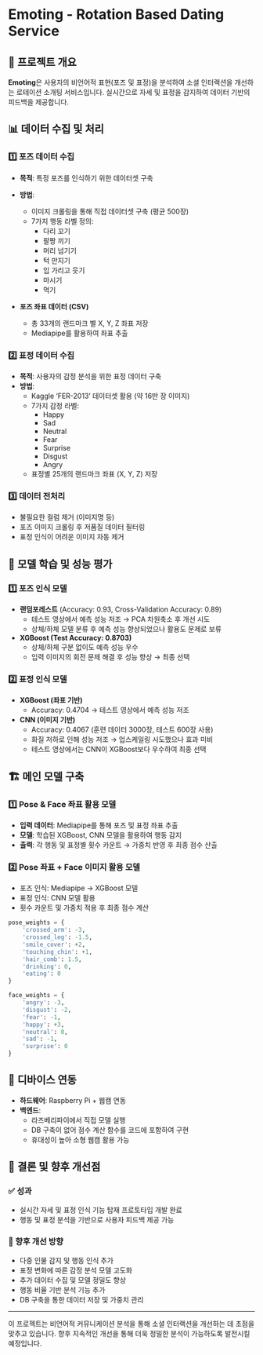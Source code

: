# Emoting - Rotation Based Dating Service

## 📌 프로젝트 개요
**Emoting**은 사용자의 비언어적 표현(포즈 및 표정)을 분석하여 소셜 인터랙션을 개선하는 로테이션 소개팅 서비스입니다. 실시간으로 자세 및 표정을 감지하여 데이터 기반의 피드백을 제공합니다.

## 📊 데이터 수집 및 처리
### 1️⃣ 포즈 데이터 수집
- **목적**: 특정 포즈를 인식하기 위한 데이터셋 구축
- **방법**:
  - 이미지 크롤링을 통해 직접 데이터셋 구축 (평균 500장)
  - 7가지 행동 라벨 정의:
    - 다리 꼬기
    - 팔짱 끼기
    - 머리 넘기기
    - 턱 만지기
    - 입 가리고 웃기
    - 마시기
    - 먹기

- **포즈 좌표 데이터 (CSV)**
  - 총 33개의 랜드마크 별 X, Y, Z 좌표 저장
  - Mediapipe를 활용하여 좌표 추출

### 2️⃣ 표정 데이터 수집
- **목적**: 사용자의 감정 분석을 위한 표정 데이터 구축
- **방법**:
  - Kaggle ‘FER-2013’ 데이터셋 활용 (약 16만 장 이미지)
  - 7가지 감정 라벨:
    - Happy
    - Sad
    - Neutral
    - Fear
    - Surprise
    - Disgust
    - Angry
  - 표정별 25개의 랜드마크 좌표 (X, Y, Z) 저장

### 3️⃣ 데이터 전처리
- 불필요한 컬럼 제거 (이미지명 등)
- 포즈 이미지 크롤링 후 저품질 데이터 필터링
- 표정 인식이 어려운 이미지 자동 제거

## 🤖 모델 학습 및 성능 평가
### 1️⃣ 포즈 인식 모델
- **랜덤포레스트** (Accuracy: 0.93, Cross-Validation Accuracy: 0.89)
  - 테스트 영상에서 예측 성능 저조 → PCA 차원축소 후 개선 시도
  - 상체/하체 모델 분류 후 예측 성능 향상되었으나 활용도 문제로 보류
- **XGBoost (Test Accuracy: 0.8703)**
  - 상체/하체 구분 없이도 예측 성능 우수
  - 입력 이미지의 회전 문제 해결 후 성능 향상 → 최종 선택

### 2️⃣ 표정 인식 모델
- **XGBoost (좌표 기반)**
  - Accuracy: 0.4704 → 테스트 영상에서 예측 성능 저조
- **CNN (이미지 기반)**
  - Accuracy: 0.4067 (훈련 데이터 3000장, 테스트 600장 사용)
  - 화질 저하로 인해 성능 저조 → 업스케일링 시도했으나 효과 미비
  - 테스트 영상에서는 CNN이 XGBoost보다 우수하여 최종 선택

## 🏗️ 메인 모델 구축
### 1️⃣ Pose & Face 좌표 활용 모델
- **입력 데이터**: Mediapipe를 통해 포즈 및 표정 좌표 추출
- **모델**: 학습된 XGBoost, CNN 모델을 활용하여 행동 감지
- **출력**: 각 행동 및 표정별 횟수 카운트 → 가중치 반영 후 최종 점수 산출

### 2️⃣ Pose 좌표 + Face 이미지 활용 모델
- 포즈 인식: Mediapipe → XGBoost 모델
- 표정 인식: CNN 모델 활용
- 횟수 카운트 및 가중치 적용 후 최종 점수 계산

```python
pose_weights = {
    'crossed_arm': -3,
    'crossed_leg': -1.5,
    'smile_cover': +2,
    'touching_chin': +1,
    'hair_comb': 1.5,
    'drinking': 0,
    'eating': 0
}

face_weights = {
    'angry': -3,
    'disgust': -2,
    'fear': -1,
    'happy': +3,
    'neutral': 0,
    'sad': -1,
    'surprise': 0
}
```

## 📡 디바이스 연동
- **하드웨어**: Raspberry Pi + 웹캠 연동
- **백엔드**:
  - 라즈베리파이에서 직접 모델 실행
  - DB 구축이 없어 점수 계산 함수를 코드에 포함하여 구현
  - 휴대성이 높아 소형 웹캠 활용 가능

## 🔄 결론 및 향후 개선점
### ✅ 성과
- 실시간 자세 및 표정 인식 기능 탑재 프로토타입 개발 완료
- 행동 및 표정 분석을 기반으로 사용자 피드백 제공 가능

### 🔄 향후 개선 방향
- 다중 인물 감지 및 행동 인식 추가
- 표정 변화에 따른 감정 분석 모델 고도화
- 추가 데이터 수집 및 모델 정밀도 향상
- 행동 비율 기반 분석 기능 추가
- DB 구축을 통한 데이터 저장 및 가중치 관리

---

이 프로젝트는 비언어적 커뮤니케이션 분석을 통해 소셜 인터랙션을 개선하는 데 초점을 맞추고 있습니다. 향후 지속적인 개선을 통해 더욱 정밀한 분석이 가능하도록 발전시킬 예정입니다.


